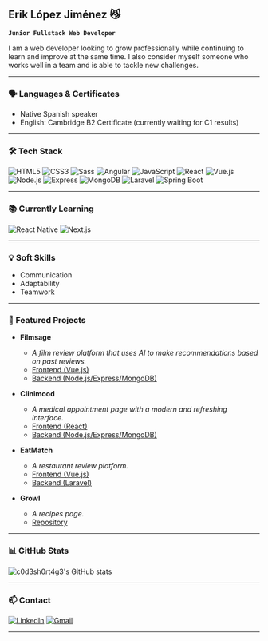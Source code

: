 ## Erik López Jiménez 😼

**`Junior Fullstack Web Developer`**

I am a web developer looking to grow professionally while continuing to learn and improve at the same time. I also consider myself someone who works well in a team and is able to tackle new challenges.

---

### 🗣️ Languages & Certificates

- Native Spanish speaker
- English: Cambridge B2 Certificate (currently waiting for C1 results)

---

### 🛠️ Tech Stack

![HTML5](https://img.shields.io/badge/html5-%23E34F26.svg?style=for-the-badge&logo=html5&logoColor=white)
![CSS3](https://img.shields.io/badge/css3-%231572B6.svg?style=for-the-badge&logo=css&logoColor=white)
![Sass](https://img.shields.io/badge/Sass-%23CC6699.svg?style=for-the-badge&logo=sass&logoColor=white)
![Angular](https://img.shields.io/badge/Angular-%231572B6.svg?style=for-the-badge&logo=angular&logoColor=white)
![JavaScript](https://img.shields.io/badge/javascript-%23323330.svg?style=for-the-badge&logo=javascript&logoColor=%23F7DF1E)
![React](https://img.shields.io/badge/React-%2320232a.svg?style=for-the-badge&logo=react&logoColor=%2361DAFB)
![Vue.js](https://img.shields.io/badge/vuejs-%2335495e.svg?style=for-the-badge&logo=vue.js&logoColor=%234FC08D)
![Node.js](https://img.shields.io/badge/Node.js-6DA55F?style=for-the-badge&logo=node.js&logoColor=white)
![Express](https://img.shields.io/badge/Express.js-%23404d59.svg?style=for-the-badge&logo=express&logoColor=%2361DAFB)
![MongoDB](https://img.shields.io/badge/MongoDB-47A248?style=for-the-badge&logo=mongodb&logoColor=white)
![Laravel](https://img.shields.io/badge/Laravel-%23FF2D20.svg?style=for-the-badge&logo=laravel&logoColor=white)
![Spring Boot](https://img.shields.io/badge/springboot-%236DB33F.svg?style=for-the-badge&logo=springboot&logoColor=white)

---

### 📚 Currently Learning

![React Native](https://img.shields.io/badge/React_Native-20232A?style=for-the-badge&logo=react&logoColor=61DAFB)
![Next.js](https://img.shields.io/badge/Next.js-000000?style=for-the-badge&logo=nextdotjs&logoColor=white)

---

### 💡 Soft Skills

- Communication
- Adaptability
- Teamwork

---

### 🚀 Featured Projects

- **Filmsage**
  - _A film review platform that uses AI to make recommendations based on past reviews._
  - [Frontend (Vue.js)](https://github.com/c0d3sh0rt4g3/FilmSage-Frontend)
  - [Backend (Node.js/Express/MongoDB)](https://github.com/c0d3sh0rt4g3/FilmSage-Backend)
  
- **Clinimood**
  - _A medical appointment page with a modern and refreshing interface._
  - [Frontend (React)](https://github.com/c0d3sh0rt4g3/Clinimood-MERN-frontend)
  - [Backend (Node.js/Express/MongoDB)](https://github.com/c0d3sh0rt4g3/Clinimood-MERN-backend)

- **EatMatch**
  - _A restaurant review platform._
  - [Frontend (Vue.js)](https://github.com/c0d3sh0rt4g3/EatMatch-Frontend)
  - [Backend (Laravel)](https://github.com/c0d3sh0rt4g3/EatMatch-Backend)

- **Growl**
  - _A recipes page._
  - [Repository](https://github.com/c0d3sh0rt4g3/project2)

---

### 📊 GitHub Stats

![c0d3sh0rt4g3's GitHub stats](https://github-readme-stats.vercel.app/api?username=c0d3sh0rt4g3&show_icons=true&theme=radical)

---

### 📫 Contact

[![LinkedIn](https://img.shields.io/badge/-LinkedIn-blue?style=flat&logo=linkedin)](https://www.linkedin.com/in/erik-lópez-jiménez-381a52258/)
[![Gmail](https://img.shields.io/badge/-Email-red?style=flat&logo=gmail&logoColor=white)](mailto:erik.lopez.jimenez2004@gmail.com)

---
